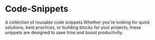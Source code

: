 # Code-Snippets

A collection of reusable code snippets.Whether you're looking for quick solutions, best practices, or building blocks for your projects, these snippets are designed to save time and boost productivity.

